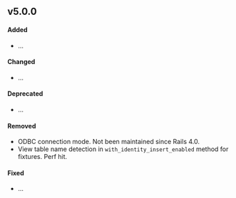 
## v5.0.0

#### Added

* ...

#### Changed

* ...

#### Deprecated

* ...

#### Removed

* ODBC connection mode. Not been maintained since Rails 4.0.
* View table name detection in `with_identity_insert_enabled` method for fixtures. Perf hit.

#### Fixed

* ...
